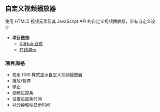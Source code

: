 ## 自定义视频播放器

使用 HTML5 视频元素及其 JavaScript API 的自定义视频播放器，带有自定义设计

- **项目链接**:
  - [GitHub 仓库](https://github.com/dogxii/miniWebs/tree/master/Origin/custom-video-player)
  - [在线演示](https://vanillawebprojects.com/projects/custom-video-player/)

### 项目规格

- 使用 CSS 样式显示自定义视频播放器
- 播放/暂停
- 停止
- 视频进度条
- 设置进度条时间
- 以分钟和秒显示时间

